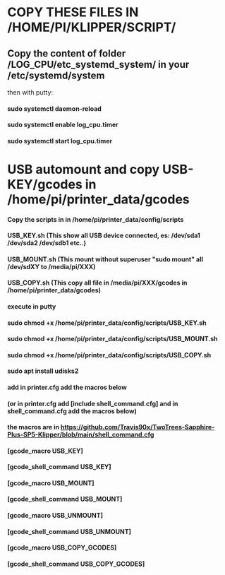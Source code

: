 # COPY THESE FILES IN /HOME/PI/KLIPPER/SCRIPT/


## Copy the content of folder /LOG_CPU/etc_systemd_system/ in your /etc/systemd/system
then with putty:

#### sudo systemctl daemon-reload 

#### sudo systemctl enable log_cpu.timer

#### sudo systemctl start log_cpu.timer


#  USB automount and copy USB-KEY/gcodes in /home/pi/printer_data/gcodes

#### Copy the scripts in in /home/pi/printer_data/config/scripts


#### USB_KEY.sh     (This show all USB device connected, es: /dev/sda1 /dev/sda2 /dev/sdb1 etc..)
#### USB_MOUNT.sh   (This mount without superuser "sudo mount" all /dev/sdXY to /media/pi/XXX)
#### USB_COPY.sh    (This copy all file in /media/pi/XXX/gcodes in /home/pi/printer_data/gcodes)

#### execute in putty
#### sudo chmod +x /home/pi/printer_data/config/scripts/USB_KEY.sh
#### sudo chmod +x /home/pi/printer_data/config/scripts/USB_MOUNT.sh
#### sudo chmod +x /home/pi/printer_data/config/scripts/USB_COPY.sh
#### sudo apt install udisks2


#### add in printer.cfg add the macros below
#### (or in printer.cfg add [include shell_command.cfg] and in shell_command.cfg add the macros below)

#### the macros are in https://github.com/Travis90x/TwoTrees-Sapphire-Plus-SP5-Klipper/blob/main/shell_command.cfg

#### [gcode_macro USB_KEY]
#### [gcode_shell_command USB_KEY]
#### [gcode_macro USB_MOUNT]
#### [gcode_shell_command USB_MOUNT]
#### [gcode_macro USB_UNMOUNT]
#### [gcode_shell_command USB_UNMOUNT]
#### [gcode_macro USB_COPY_GCODES]
#### [gcode_shell_command USB_COPY_GCODES]
